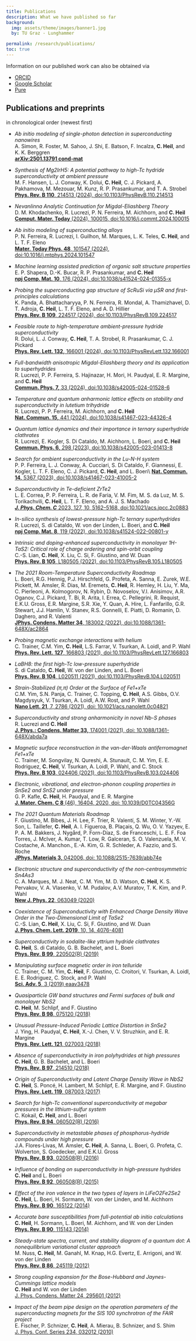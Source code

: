 ```yaml
---
title: Publications
description: What we have published so far
background:
  img: assets/theme/images/banner1.jpg
  by: TU Graz - Lunghammer

permalink: /research/publications/
toc: true
---
```


Information on our published work can also be obtained via

*   [ORCID](https://orcid.org/0000-0001-9693-9183)
*   [Google Scholar](https://scholar.google.com/citations?user=Zmc1Fz8AAAAJ&hl=en)
*   [Pure](https://graz.pure.elsevier.com/en/persons/christoph-heil)

## Publications and preprints
in chronological order (newest first)

- *Ab initio modeling of single-photon detection in superconducting nanowires*\
A. Simon, R. Foster, M. Sahoo, J. Shi, E. Batson, F. Incalza, **C. Heil**, and K. K. Berggren\
[**arXiv:2501.13791 cond-mat**](https://arxiv.org/abs/2501.13791)

- *Synthesis of Mg2IrH5: A potential pathway to high-Tc hydride superconductivity at ambient pressure*\
M. F. Hansen, L. J. Conway, K. Dolui, **C. Heil**, C. J. Pickard, A. Pakhamova, M. Mezouar, M. Kunz, R. P. Prasankumar, and T. A. Strobel\
[**Phys. Rev. B 110**, 214513 (2024), doi:10.1103/PhysRevB.110.214513](https://journals.aps.org/prb/abstract/10.1103/PhysRevB.110.214513)

- *Nevanlinna Analytic Continuation for Migdal-Eliashberg Theory*\
D. M. Khodachenko, R. Lucrezi, P. N. Ferreira, M. Aichhorn, and **C. Heil**\
[**Comput. Mater. Today** (2024), 100015, doi:10.1016/j.commt.2024.100015](https://doi.org/10.1016/j.commt.2024.100015)

- *Ab initio modeling of superconducting alloys*\
P. N. Ferreira, R. Lucrezi, I. Guilhon, M. Marques, L. K. Teles, **C. Heil**, and L. T. F. Eleno\
[**Mater. Today Phys. 48**, 101547 (2024), doi:10.1016/j.mtphys.2024.101547](https://doi.org/10.1016/j.mtphys.2024.101547)

- *Machine learning assisted prediction of organic salt structure properties*\
E. P. Shapera, D.-K. Bucar, R. P. Prasankumar, and **C. Heil**\
[**npj Comp. Mat. 10**, 176 (2024), doi:10.1038/s41524-024-01355-x](https://www.nature.com/articles/s41524-024-01355-x)

- *Probing the superconducting gap structure of ScRuSi via μSR and first-principles calculations*\
K. Panda, A. Bhattacharyya, P. N. Ferreira, R. Mondal, A. Thamizhavel, D. T. Adroja, **C. Heil**, L. T. F. Eleno, and A. D. Hillier\
[**Phys. Rev. B 109**, 224517 (2024), doi:10.1103/PhysRevB.109.224517](https://journals.aps.org/prb/abstract/10.1103/PhysRevB.109.224517)

- *Feasible route to high-temperature ambient-pressure hydride superconductivity*\
R. Dolui, L. J. Conway, **C. Heil**, T. A. Strobel, R. Prasankumar, C. J. Pickard\
[**Phys. Rev. Lett. 132,** 166001 (2024), doi:10.1103/PhysRevLett.132.166001](https://doi.org/10.1103/PhysRevLett.132.166001)

- *Full-bandwidth anisotropic Migdal-Eliashberg theory and its application to superhydrides*\
R. Lucrezi, P. P. Ferreira, S. Hajinazar, H. Mori, H. Paudyal, E. R. Margine, and **C. Heil**\
[**Commun. Phys. 7,** 33 (2024), doi:10.1038/s42005-024-01528-6](https://doi.org/10.1038/s42005-024-01528-6)

- *Temperature and quantum anharmonic lattice effects on stability and superconductivity in lutetium trihydride*\
R. Lucrezi, P. P. Ferreira, M. Aichhorn, and **C. Heil**\
[**Nat. Commun. 15,** 441 (2024), doi:10.1038/s41467-023-44326-4](https://doi.org/10.1038/s41467-023-44326-4)

- *Quantum lattice dynamics and their importance in ternary superhydride clathrates*\
R. Lucrezi, E. Kogler, S. Di Cataldo, M. Aichhorn, L. Boeri, and **C. Heil**\
[**Commun. Phys. 6,** 298 (2023), doi:10.1038/s42005-023-01413-8](https://www.nature.com/articles/s42005-023-01413-8)

- *Search for ambient superconductivity in the Lu-N-H system*\
P. P. Ferreira, L. J. Conway, A. Cucciari, S. Di Cataldo, F. Giannessi, E. Kogler, L. T. F. Eleno, C. J. Pickard, **C. Heil**, and L. Boeri\\
[**Nat. Commun. 14,** 5367 (2023), doi:10.1038/s41467-023-41005-2](https://www.nature.com/articles/s41467-023-41005-2)

- *Superconductivity in Te-deficient ZrTe2*\
L. E. Correa, P. P. Ferreira, L. R. de Faria, V. M. Fim, M. S. da Luz, M. S. Torikachvili, **C. Heil**, L. T. F. Eleno, and A. J. S. Machado\
[**_J. Phys. Chem. C_** 2023, 127, 10, 5162–5168, doi:10.1021/acs.jpcc.2c0883](https://doi.org/10.1021/acs.jpcc.2c08836)

- *In-silico synthesis of lowest-pressure high-Tc ternary superhydrides*\
R. Lucrezi, S. di Cataldo, W. von der Linden, L. Boeri, and **C. Heil**\
[**npj Comp. Mat. 8**, 119 (2022), doi:10.1038/s41524-022-00801-y](https://www.nature.com/articles/s41524-022-00801-y)

- *Intrinsic and doping-enhanced superconductivity in monolayer 1H-TaS2: Critical role of charge ordering and spin-orbit coupling*\
C.-S. Lian, **C. Heil**, X. Liu, C. Si, F. Giustino, and W. Duan\
[**Phys. Rev. B 105**, L180505 (2022), doi:10.1103/PhysRevB.105.L180505](https://journals.aps.org/prb/abstract/10.1103/PhysRevB.105.L180505)

- *The 2021 Room-Temperature Superconductivity Roadmap*\
L. Boeri, R.G. Hennig, P.J. Hirschfeld, G. Profeta, A. Sanna, E. Zurek, W.E. Pickett, M. Amsler, R. Dias, M. Eremets, **C. Heil**, R. Hemley, H. Liu, Y. Ma, C. Pierleoni, A. Kolmogorov, N. Rybin, D. Novoselov, V.I. Anisimov, A.R. Oganov, C.J. Pickard, T. Bi, R. Arita, I. Errea, C. Pellegrini, R. Requist, E.K.U. Gross, E.R. Margine, S.R. Xie, Y. Quan, A. Hire, L. Fanfarillo, G.R. Stewart, J.J. Hamlin, V. Stanev, R.S. Gonnelli, E. Piatti, D. Romanin, D. Daghero, and R. Valenti\
[**JPhys. Condens. Matter 34**, 183002 (2022), doi:10.1088/1361-648X/ac2864](https://iopscience.iop.org/article/10.1088/1361-648X/ac2864)

- *Probing magnetic exchange interactions with helium*\
C. Trainer, C.M. Yim, **C. Heil**, L.S. Farrar, V. Tsurkan, A. Loidl, and P. Wahl\
[**Phys. Rev. Lett.** **127**, 166803 (2021), doi:10.1103/PhysRevLett.127.166803](https://journals.aps.org/prl/accepted/5c07cY84Lad1f76d27e830e04d9cee12fabc238fd)

- *LaBH8: the first high-Tc low-pressure superhydride*\
S. di Cataldo, **C. Heil**, W. von der Linden, and L. Boeri\
[**Phys. Rev. B 104**, L020511 (2021), doi:10.1103/PhysRevB.104.L020511](https://journals.aps.org/prb/abstract/10.1103/PhysRevB.104.L020511)

- *Strain-Stabilized (π,π) Order at the Surface of Fe1+xTe*\
C.M. Yim, S.N. Panja, C. Trainer, C. Topping, **C. Heil**, A.S. Gibbs, O.V. Magdysyuk, V. Tsurkan, A. Loidl, A.W. Rost, and P. Wahl\
[**Nano Lett. 21**, 7, 2786 (2021), doi: 10.1021/acs.nanolett.0c04821](https://pubs.acs.org/doi/full/10.1021/acs.nanolett.0c04821)

- *Superconductivity and strong anharmonicity in novel Nb-S phases*\
R. Lucrezi and **C. Heil**\
[**J. Phys.: Condens. Matter 33,** 174001 (2021), doi: 10.1088/1361-648X/abda7a](https://iopscience.iop.org/article/10.1088/1361-648X/abda7a)

- *Magnetic surface reconstruction in the van-der-Waals antiferromagnet Fe1+xTe*\
C. Trainer, M. Songvilay, N. Qureshi, A. Stunault, C. M. Yim, E. E. Rodriguez, **C. Heil**, V. Tsurkan, A. Loidl, P. Wahl, and C. Stock\
[**Phys. Rev. B 103**, 024406 (2021), doi:10.1103/PhysRevB.103.024406](https://journals.aps.org/prb/abstract/10.1103/PhysRevB.103.024406)

- *Electronic, vibrational, and electron-phonon coupling properties in SnSe2 and SnS2 under pressure*\
G. P. Kafle, **C. Heil**, H. Paudyal, and E. R. Margine\
[**J. Mater. Chem. C 8** (46), 16404, 2020, doi: 10.1039/D0TC04356G](https://pubs.rsc.org/en/content/articlelanding/2020/TC/D0TC04356G#!divAbstract)

- *The 2021 Quantum Materials Roadmap*\
F. Giustino, M. Bibes, J. H. Lee, F. Trier, R. Valentí, S. M. Winter, Y.-W. Son, L. Taillefer, **C. Heil**, A. I. Figueroa, B. Plaçais, Q. Wu, O. V. Yazyev, E. P. A. M. Bakkers, J. Nygård, P. Forn-Díaz, S. de Franceschi, L. E. F. Foa Torres, J. McIver, A. Kumar, T. Low, R. Galceran, S. O. Valenzuela, M. V. Costache, A. Manchon., E.-A. Kim, G. R. Schleder, A. Fazzio, and S. Roche\
[**JPhys. Materials 3,** 042006, doi: 10.1088/2515-7639/abb74e](https://iopscience.iop.org/article/10.1088/2515-7639/abb74e)

- *Electronic structure and superconductivity of the non-centrosymmetric Sn4As3*\
C. A. Marques, M. J. Neat, C. M. Yim, M. D. Watson, **C. Heil**, K. S. Pervakov, V. A. Vlasenko, V. M. Pudalov, A.V. Muratov, T. K. Kim, and P. Wahl\
[**New J. Phys. 22**, 063049 (2020)](https://iopscience.iop.org/article/10.1088/1367-2630/ab890a#artAbst)

- *Coexistence of Superconductivity with Enhanced Charge Density Wave Order in the Two-Dimensional Limit of TaSe2*\
C.-S. Lian, **C. Heil**, X. Liu, C. Si, F. Giustino, and W. Duan\
[**J. Phys. Chem. Lett. 2019**, 10, 14, 4076-4081](https://pubs.acs.org/doi/10.1021/acs.jpclett.9b01480)

- *Superconductivity in sodalite-like yttrium hydride clathrates*\
**C. Heil**, S. di Cataldo, G. B. Bachelet, and L. Boeri\
[**Phys. Rev. B 99**, 220502(R) (2019)](https://journals.aps.org/prb/abstract/10.1103/PhysRevB.99.220502)

- *Manipulating surface magnetic order in iron telluride*\
C. Trainer, C. M. Yim, **C. Heil**, F. Giustino, C. Croitori, V. Tsurkan, A. Loidl, E. E. Rodriguez, C. Stock, and P. Wahl\
[**Sci. Adv. 5**, 3 (2019) eaav3478](http://advances.sciencemag.org/content/5/3/eaav3478)

- *Quasiparticle GW band structures and Fermi surfaces of bulk and monolayer NbS2*\
**C. Heil**, M. Schlipf, and F. Giustino\
[**Phys. Rev. B 98**, 075120 (2018)](https://journals.aps.org/prb/abstract/10.1103/PhysRevB.98.075120)

- *Unusual Pressure-Induced Periodic Lattice Distortion in SnSe2*\
J. Ying, H. Paudyal, **C. Heil**, X.-J. Chen, V. V. Struzhkin, and E. R. Margine\
[**Phys. Rev. Lett. 121**, 027003 (2018)](https://journals.aps.org/prl/abstract/10.1103/PhysRevLett.121.027003)

- *Absence of superconductivity in iron polyhydrides at high pressures*\
**C. Heil**, G. B. Bachelet, and L. Boeri\
[**Phys. Rev. B 97**, 214510 (2018)](https://journals.aps.org/prb/abstract/10.1103/PhysRevB.97.214510)

- *Origin of Superconductivity and Latent Charge Density Wave in NbS2*\
**C. Heil**, S. Poncé, H. Lambert, M. Schlipf, E. R. Margine, and F. Giustino\
[**Phys. Rev. Lett. 119**, 087003 (2017)](https://journals.aps.org/prl/abstract/10.1103/PhysRevLett.119.087003)

- *Search for high-Tc conventional superconductivity at megabar pressures in the lithium-sulfur system*\
C. Kokail, **C. Heil**, and L. Boeri\
[**Phys. Rev. B 94**, 060502(R) (2016)](http://journals.aps.org/prb/abstract/10.1103/PhysRevB.94.060502)

- *Superconductivity in metastable phases of phosphorus-hydride compounds under high pressure*\
J.A. Flores-Livas, M. Amsler, **C. Heil**, A. Sanna, L. Boeri, G. Profeta, C. Wolverton, S. Goedecker, and E.K.U. Gross\
[**Phys. Rev. B 93**, 020508(R) (2016)](http://journals.aps.org/prb/abstract/10.1103/PhysRevB.93.020508)

- *Influence of bonding on superconductivity in high-pressure hydrides*\
**C. Heil** and L. Boeri\
[**Phys. Rev. B 92**, 060508(R) (2015)](http://journals.aps.org/prb/abstract/10.1103/PhysRevB.92.060508)

- *Effect of the iron valence in the two types of layers in LiFeO2Fe2Se2*\
**C. Heil**, L. Boeri, H. Sormann, W. von der Linden, and M. Aichhorn\
[**Phys. Rev. B 90**, 165122 (2014)](http://journals.aps.org/prb/abstract/10.1103/PhysRevB.90.165122)

- *Accurate bare susceptibilities from full-potential _ab initio_ calculations*\
**C. Heil**, H. Sormann, L. Boeri, M. Aichhorn, and W. von der Linden\
[**Phys. Rev. B 90**, 115143 (2014)](http://journals.aps.org/prb/abstract/10.1103/PhysRevB.90.115143)

- *Steady-state spectra, current, and stability diagram of a quantum dot: A nonequilibrium variational cluster approach*\
M. Nuss, **C. Heil**, M. Ganahl, M. Knap, H.G. Evertz, E. Arrigoni, and W. von der Linden\
[**Phys. Rev. B 86**, 245119 (2012)](http://journals.aps.org/prb/abstract/10.1103/PhysRevB.86.245119)

- *Strong coupling expansion for the Bose-Hubbard and Jaynes-Cummings lattice models*\
**C. Heil** and W. von der Linden\
[J. Phys. Condens. Matter 24, 295601 (2012)](http://iopscience.iop.org/0953-8984/24/29/295601)

- *Impact of the beam pipe design on the operation parameters of the superconducting magnets for the SIS 100 synchrotron of the FAIR project*\
E. Fischer, P. Schnizer, **C. Heil**, A. Mierau, B. Schnizer, and S. Shim\
[J. Phys. Conf. Series 234, 032012 (2010)](http://iopscience.iop.org/1742-6596/234/3/032012)
